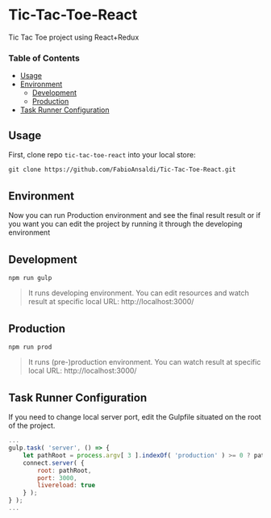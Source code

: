 # Tic-Tac-Toe-React
Tic Tac Toe project using React+Redux

### Table of Contents
-   [Usage](#usage)
-   [Environment](#environment)
    -   [Development](#development)
    -   [Production](#production)
- [Task Runner Configuration](#task-runner-configuration)

## Usage

First, clone repo `tic-tac-toe-react` into your local store:

```shell
git clone https://github.com/FabioAnsaldi/Tic-Tac-Toe-React.git
```
######

## Environment
Now you can run Production environment and see the final result result or if you want you can edit the project by running it through the developing environment

######

## Development

```shell
npm run gulp
```
> It runs developing environment. You can edit resources and watch result at specific local URL: http://localhost:3000/

######

## Production

```shell
npm run prod
```
> It runs (pre-)production environment. You can watch result at specific local URL: http://localhost:3000/

######

## Task Runner Configuration

If you need to change local server port, edit the Gulpfile situated on the root of the project.

```js
...
gulp.task( 'server', () => {
    let pathRoot = process.argv[ 3 ].indexOf( 'production' ) >= 0 ? paths.production.html : paths.develop.html;
    connect.server( {
        root: pathRoot,
        port: 3000,
        livereload: true
    } );
} );
...
```

######

